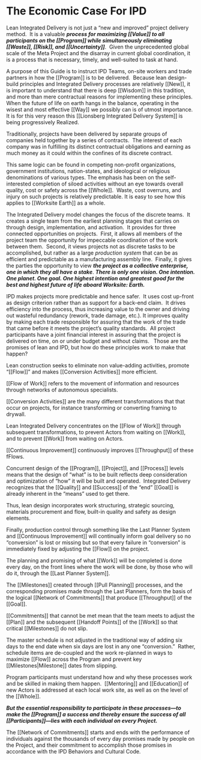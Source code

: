 # The Economic Case For IPD

Lean Integrated Delivery is not just a “new and improved” project delivery method.  It is a valuable **_process for maximizing [[Value]] to all participants on the [[Program]] while simultaneously eliminating [[Waste]], [[Risk]], and [[Uncertainty]]_**.  Given the unprecedented global scale of the Meta Project and the disarray in current global coordination, it is a process that is necessary, timely, and well-suited to task at hand. 

A purpose of this Guide is to instruct IPD Teams, on-site workers and trade partners in how the [[Program]] is to be delivered.  Because lean design-build principles and Integrated Delivery processes are relatively [[New]], it is important to understand that there is deep [[Wisdom]] in this tradition, and more than mere contractual reasons for implementing these principles. When the future of life on earth hangs in the balance, operating in the wisest and most effective [[Way]] we possibly can is of utmost importance. It is for this very reason this [[Lionsberg Integrated Delivery System]] is being progressively Realized. 

Traditionally, projects have been delivered by separate groups of companies held together by a series of contracts.  The interest of each company was in fulfilling its distinct contractual obligations and earning as much money as it could within the confines of its discrete contract. 

This same logic can be found in competing non-profit organizations, government institutions, nation-states, and ideological or religious denominations of various types. The emphasis has been on the self-interested completion of siloed activities without an eye towards overall quality, cost or safety across the [[Whole]].  Waste, cost overruns, and injury on such projects is relatively predictable. It is easy to see how this applies to [[Worksite Earth]] as a whole.

The Integrated Delivery model changes the focus of the discrete teams.  It creates a single team from the earliest planning stages that carries on through design, implementation, and activation.  It provides for three connected opportunities on projects.  First, it allows all members of the project team the opportunity for impeccable coordination of the work between them.  Second, it views projects not as discrete tasks to be accomplished, but rather as a large *production system* that can be as efficient and predictable as a manufacturing assembly line.  Finally, it gives the parties the opportunity to view **_the project as a collective enterprise, one in which they all have a stake_**. **_There is only one vision. One intention. One planet. One goal. One highest intention and greatest good for the best and highest future of life aboard Worksite: Earth._**

IPD makes projects more predictable and hence safer.  It uses cost up-front as design criterion rather than as support for a back-end claim.  It drives efficiency into the process, thus increasing value to the owner and driving out wasteful redundancy (rework, trade damage, etc.). It improves quality by making each trade responsible for assuring that the work of the trade that came before it meets the project’s quality standards.  All project participants have a joint financial interest in assuring that the project is delivered on time, on or under budget and without claims.   Those are the promises of lean and IPD, but how do these principles work to make that happen?

Lean construction seeks to eliminate non value-adding activities, promote “[[Flow]]” and makes [[Conversion Activities]] more efficient.

[[Flow of Work]] refers to the movement of information and resources through networks of autonomous specialists. 

[[Conversion Activities]] are the many different transformations that that occur on projects, for instance transforming or converting framing to drywall. 

Lean Integrated Delivery concentrates on the [[Flow of Work]] through subsequent transformations, to prevent Actors from waiting on [[Work]], and to prevent [[Work]] from waiting on Actors. 

[[Continuous Improvement]] continuously improves [[Throughput]] of these fFlows. 

Concurrent design of the [[Program]], [[Project]], and [[Process]] levels means that the design of “what” is to be built reflects deep consideration and optimization of “how” it will be built and operated.  Integrated Delivery recognizes that the [[Quality]] and [[Success]] of the “end” [[Goal]] is already inherent in the “means” used to get there.

Thus, lean design incorporates work structuring, strategic sourcing, materials procurement and flow, built-in quality and safety as design elements.  

Finally, production control through something like the Last Planner System and [[Continuous Improvement]] will continually inform goal delivery so no “conversion” is lost or missing but so that every failure in “conversion” is immediately fixed by adjusting the [[Flow]] on the project. 

The planning and promising of what [[Work]] will be completed is done every day, on the front lines where the work will be done, by those who will do it, through the [[Last Planner System]]. 

The [[Milestones]] created through [[Pull Planning]] processes, and the corresponding promises made through the Last Planners, form the basis of the logical [[Network of Commitments]] that produce [[Throughput]] of the [[Goal]]. 

[[Commitments]] that cannot be met mean that the team meets to adjust the [[Plan]] and the subsequent [[Handoff Points]] of the [[Work]] so that critical [[Milestones]] do not slip.  

The master schedule is not adjusted in the traditional way of adding six days to the end date when six days are lost in any one “conversion.”  Rather, schedule items are de-coupled and the work re-planned in ways to maximize [[Flow]] across the Program and prevent key [[Milestones|Milestone]] dates from slipping.

Program participants must understand how and why these processes work and be skilled in making them happen.  [[Mentoring]] and [[Education]] of new Actors is addressed at each local work site, as well as on the level of the [[Whole]]. 

**_But the essential responsibility to participate in these processes—to make the [[Program]] a success and thereby ensure the success of all [[Participants]]—lies with each individual on every Project._**  

The [[Network of Commitments]] starts and ends with the performance of individuals against the thousands of every day promises made by people on the Project, and their commitment to accomplish those promises in accordance with the IPD Behaviors and Cultural Code.